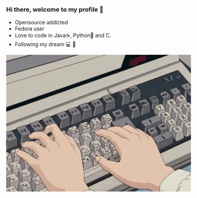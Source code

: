 ### Hi there, welcome to my profile 👋

- Opensource addicted
- Fedora user 
- Love to code in Java☕, Python🐍 and C.
- Following my dream 💻 🌈
 
![](https://github.com/jacopoesposito/jacopoesposito/blob/main/gif.gif)



<!--
**jacopoesposito/jacopoesposito** is a ✨ _special_ ✨ repository because its `README.md` (this file) appears on your GitHub profile.

Here are some ideas to get you started:

- 🔭 I’m currently working on ...
- 🌱 I’m currently learning ...
- 👯 I’m looking to collaborate on ...
- 🤔 I’m looking for help with ...
- 💬 Ask me about ...
- 📫 How to reach me: ...
- 😄 Pronouns: ...
- ⚡ Fun fact: ...
-->
